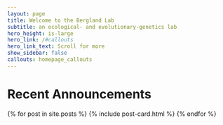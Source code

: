 ```yaml
---
layout: page
title: Welcome to the Bergland Lab
subtitle: an ecological- and evolutionary-genetics lab
hero_height: is-large
hero_link: /#callouts
hero_link_text: Scroll for more
show_sidebar: false
callouts: homepage_callouts
---
```

<!-- set up scroll elements for the announcements -->
<style>
.scroll_wrapper {
    position: relative;
    /* padding-right: 10px;
    margin-top: -12px; */
    width: 100%;
    height: 50%;
    overflow-x: auto;
    white-space:nowrap;
}
.scroll {
    display:inline-block;
}
</style>

# Recent Announcements
<div class="scroll_wrapper">
  {% for post in site.posts %}
  <div class="scroll">
        {% include post-card.html %}
  </div>
  {% endfor %}
</div>
